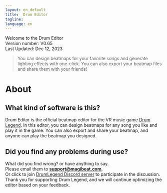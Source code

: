 ```yaml
---
layout: en_default
title:  Drum Editor
tagline: 
language: en
---
```


Welcome to the Drum Editor  
Version number: V0.65  
Last Updated: Dec 12, 2023  

> You can design beatmaps for your favorite songs and generate lighting effects with one-click. You can also export your beatmap files and share them with your friends!

# About

## **What kind of software is this?**
Drum Editor is the official beatmap editor for the VR music game [Drum Legend](https://www.meta.com/zh-cn/experiences/8516835868391284/?ranking_trace=103487252164253_8516835868391284_SKYLINEWEB_dc2036b1-949c-46ef-8467-673fa223dd97). In this editor, you can design beatmaps for any song you like and play it in the game. You can also export and share your beatmap, and anyone can play the beatmap you designed.

## **Did you find any problems during use?**
What did you find wrong? or have anything to say.  
Please email them to **support@magibeat.com**,  
Or click to join [DrumLegend Discord server](https://discord.com/channels/1082550247571599401/1082550249089925141) to participate in the discussion.  
Thank you for supporting Drum Legend, and we will continue optimizing the editor based on your feedback.  
